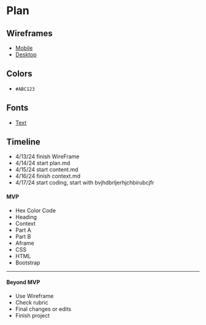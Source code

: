 # Plan

## Wireframes
* [Mobile](https://wireframe.cc/y3LGWu)
* [Desktop](https://wireframe.cc/s4Dt9p)

## Colors
* `#ABC123`

## Fonts
* [Text](URL)

## Timeline
* 4/13/24 finish WireFrame
* 4/14/24 start plan.md
* 4/15/24 start content.md
* 4/16/24 finish context.md
* 4/17/24 start coding, start with <href>bvjhdbrljerhjchbirubcjfr<href><a>

#### MVP

* Hex Color Code
* Heading
* Context
* Part A
* Part B
* Aframe
* CSS
* HTML
* Bootstrap

---

#### Beyond MVP

* Use Wireframe
* Check rubric
* Final changes or edits
* Finish project
